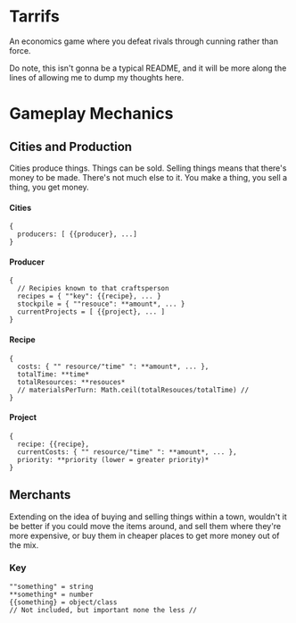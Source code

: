 # Tarrifs
An economics game where you defeat rivals through cunning rather than force.

Do note, this isn't gonna be a typical README, and it will be more along the lines of allowing me to dump my thoughts here.

# Gameplay Mechanics
## Cities and Production 
Cities produce things. Things can be sold. Selling things means that there's money to be made. There's not much else to it. You make a thing, you sell a thing, you get money. 

#### Cities
```
{ 
  producers: [ {{producer}, ...]
}
```

#### Producer
```
{
  // Recipies known to that craftsperson
  recipes = { ""key": {{recipe}, ... }
  stockpile = { ""resouce": **amount*, ... } 
  currentProjects = [ {{project}, ... ]
}
```

#### Recipe 
```
{
  costs: { "" resource/"time" ": **amount*, ... },
  totalTime: **time*
  totalResources: **resouces*
  // materialsPerTurn: Math.ceil(totalResouces/totalTime) //
}
```

#### Project 
```
{
  recipe: {{recipe},
  currentCosts: { "" resource/"time" ": **amount*, ... },
  priority: **priority (lower = greater priority)*
}
```

## Merchants
Extending on the idea of buying and selling things within a town, wouldn't it be better if you could move the items around, and sell them where they're more expensive, or buy them in cheaper places to get more money out of the mix.

### Key
```
""something" = string
**something* = number
{{something} = object/class
// Not included, but important none the less //
```
